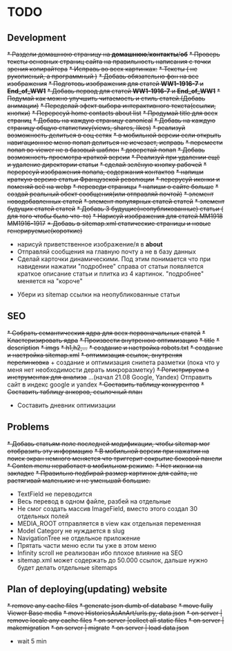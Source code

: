 # TODO
## Development
~~* Раздели домашнюю страницу на **домашнюю**/**контакты**/**об**~~
~~* Проверь тексты основных страниц сайта на правильность написания с точки зрения копирайтера~~
~~* Исправь во всех картинках:~~
    ~~* Тексты ( не рукописный, а программный )~~
    ~~* Добавь обязательно фон на все изображения~~
~~* Подготовь изображения для статей **WW1-1916-7** и **End_of_WW1**~~
~~* Добавь первод для статей **WW1-1916-7** и **End_of_WW1**~~
~~* Подумай как можно улучшить читаемость и стиль статей.(Добавь анимации)~~
~~* Переделай эфект выбора интерактивного текста(ссылки, кнопки)~~
~~* Перересуй home contacts about list~~
~~* Продумай title для всех страниц~~
~~* Добавь на каждую страницу canonical~~
~~* Добавь на каждую страницу общую статистику(views, shares, likes)~~
~~* реализуй возможность делиться в соц сетях~~
~~* в мобильной версии если открыть навигационное меню попап делиться не исчезает, исправь~~
~~* перемести попап во viewer не в базовый шаблон~~
~~* доверстай попап~~
~~* Добавь возможность просмотра краткой версии~~
~~* Реализуй при удалении ещё и удаление директории статьи~~
~~* сделай зелёную кнопку рабочей~~
~~* перересуй изображения попапа, содержания контактов~~
~~* напиши краткую версию статьи Французской революции~~
~~* перерусуй иконки и поменяй всё на webp~~
~~* переведи страницы~~
~~* напиши о сайте больше~~
~~* создай реальный обект сообщения(или отправляй почтой)~~
~~* элемент новодобавленных статей~~
~~* элемент популярных статей статей~~
~~* элемент будущих статей статей~~
~~* Добавь 3 будущие(неопубликованные) статьи ( для того чтобы было что-то)~~
~~* Нарисуй изображения для статей ММ1918 ММ1916-1917~~
~~* Добавь в sitemap.xml статические страницы и новые генерируемые(короткие)~~
+ нарисуй приветственное изображение/я в **about**
+ Отправляй сообщения на главную почту а не в базу данных
+ Сделай карточки динамическими. Под этим понимается что при навидении нажатии "подробнее"
справа от статьи появляется краткое описание статьи и плитка из 4 картинок. "подробнее" меняется на "короче"
* Убери из sitemap ссылки на неопубликованные статьи


## SEO
~~* Собрать семантическия ядра для всех первоначальных статей~~
~~* Кластеризировать ядра~~
~~* Произвести внутренюю оптимизацию~~
    ~~* title~~
    ~~* description~~
    ~~* imgs~~
    ~~* h1,h2,...~~
    ~~* создание и настройка robots.txt~~
    ~~* создание и настройка sitemap.xml~~
    ~~* оптимизация ссылок, внутреняя перелинковка~~
    + создание и оптимизация снипета разметки (пока что у меня нет необходимости дерать микроразметку)
~~* Регистрируем в инструментах для анализа~~
...(начал 21.08 Google, Yandex) Отправить сайт в индекс google и yandex 
~~* Составить таблицу конкурентов~~
~~* Составить таблицу анкоров, ссылочный план~~
* Составить дневник оптимизации

## Problems
~~* Добавь статьям поле последней модификации, чтобы sitemap мог отобразить эту информацию~~
~~* В мобильной версии при нажатии на поиск экран немного меняется что триггерит сокрытие боковой 
панели~~
~~* Сonten menu неработает в мобильном режиме.~~
~~* Нет иконки на закладке~~
~~* Правильно подбирай размер картинок для сайта, не растягивай маленькие и не уменьшай большие.~~
* TextField не переводится 
* Весь перевод в одном файле, разбей на отдельные
* Не смог создать массив ImageField,
    вместо этого создал 30 отдельных полей
* MEDIA_ROOT отправляется в view как отдельная переменная
* Model Category не нуждается в slug
* NavigationTree не отдельное приложение
* Прятать части меню если ты уже в этом меню
* Infinity scroll не реализован ибо плохое влияние на SEO
* sitemap.xml может содержать до 50.000 ссылок, дальше нужно будет делать отдельные sitemaps

## Plan of deploying(updating) website
~~* remove any cache files~~
~~* generate json dumb of database~~
~~* move fully Viewer Base media~~
~~* move HistoriesAsAnArt/urls.py, data.json~~
~~* on server | remove locale any cache files~~
~~* on server |collect all static files~~
~~* on server | makemigration~~
~~* on server | migrate~~
~~* on server | load data.json~~
* wait 5 min

